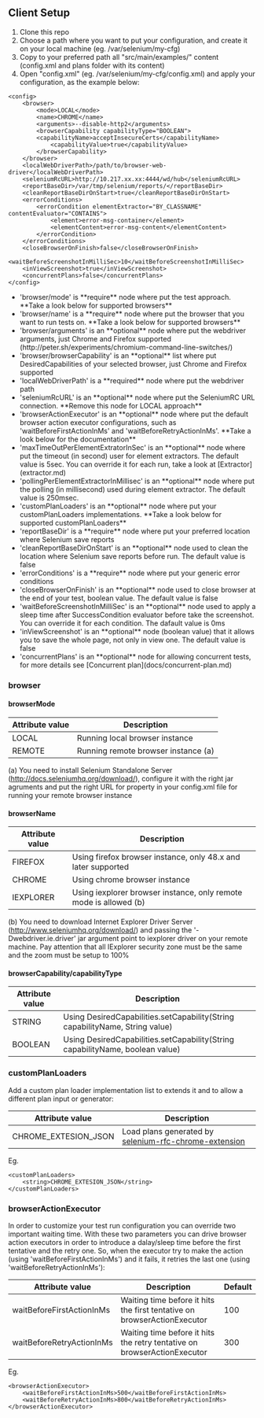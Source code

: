 ## Client Setup
<ol>
	<li>Clone this repo</li>
	<li>Choose a path where you want to put your configuration, and create it on your local machine (eg. /var/selenium/my-cfg)</li>
	<li>Copy to your preferred path all "src/main/examples/" content (config.xml and plans folder with its content)</li>
	<li>
		Open "config.xml" (eg. /var/selenium/my-cfg/config.xml) and apply your configuration, as the example below:
	</li>
</ol>
	
	<config>
		<browser>
			<mode>LOCAL</mode>
			<name>CHROME</name>
			<arguments>--disable-http2</arguments>
			<browserCapability capabilityType="BOOLEAN">
			<capabilityName>acceptInsecureCerts</capabilityName>
				<capabilityValue>true</capabilityValue>
			</browserCapability>
		</browser>
		<localWebDriverPath>/path/to/browser-web-driver</localWebDriverPath>
		<seleniumRcURL>http://10.217.xx.xx:4444/wd/hub</seleniumRcURL>
		<reportBaseDir>/var/tmp/selenium/reports/</reportBaseDir>
		<cleanReportBaseDirOnStart>true</cleanReportBaseDirOnStart>
		<errorConditions>
			<errorCondition elementExtractor="BY_CLASSNAME" contentEvaluator="CONTAINS">
				<element>error-msg-container</element>
				<elementContent>error-msg-content</elementContent>
			</errorCondition>
		</errorConditions>
		<closeBrowserOnFinish>false</closeBrowserOnFinish>
		<waitBeforeScreenshotInMilliSec>10</waitBeforeScreenshotInMilliSec>
		<inViewScreenshot>true</inViewScreenshot>
		<concurrentPlans>false</concurrentPlans>
	</config>

<ul>
	<li>'browser/mode' is **require** node where put the test approach. **Take a look below for supported browsers**</li>
	<li>'browser/name' is a **require** node where put the browser that you want to run tests on. **Take a look below for supported browsers**</li>
	<li>'browser/arguments' is an **optional** node where put the webdriver arguments, just Chrome and Firefox supported (http://peter.sh/experiments/chromium-command-line-switches/)</li>
	<li>'browser/browserCapability' is an **optional** list where put DesiredCapabilities of your selected browser, just Chrome and Firefox supported</li>
	<li>'localWebDriverPath' is a **required** node where put the webdriver path</li>
	<li>'seleniumRcURL' is an **optional** node where put the SeleniumRC URL connection. **Remove this node for LOCAL approach**</li>
	<li>'browserActionExecutor' is an **optional** node where put the default browser action executor configurations, such as 'waitBeforeFirstActionInMs' and 'waitBeforeRetryActionInMs'. **Take a look below for the documentation**</li>
	<li>'maxTimeOutPerElementExtratorInSec' is an **optional** node where put the timeout (in second) user for element extractors. The default value is 5sec. You can override it for each run, take a look at [Extractor](extractor.md)</li>
	<li>'pollingPerElementExtractorInMillisec' is an **optional** node where put the polling (in millisecond) used during element extractor. The default value is 250msec.</li>
	<li>'customPlanLoaders' is an **optional** node where put your customPlanLoaders implementations. **Take a look below for supported customPlanLoaders**</li>
	<li>'reportBaseDir' is a **require** node where put your preferred location where Selenium save reports</li>
	<li>'cleanReportBaseDirOnStart' is an **optional** node used to clean the location where Selenium save reports before run. The default value is false</li>
	<li>'errorConditions' is a **require** node where put your generic error conditions</li>
	<li>'closeBrowserOnFinish' is an **optional** node used to close browser at the end of your test, boolean value. The default value is false</li>
	<li>'waitBeforeScreenshotInMilliSec' is an **optional** node used to apply a sleep time after SuccessCondition evaluator before take the screenshot. You can override it for each condition. The dafault value is 0ms</li>
	<li>'inViewScreenshot' is an **optional** node (boolean value) that it allows you to save the whole page, not only in view one. The default value is false</li>
	<li>'concurrentPlans' is an **optional** node for allowing concurrent tests, for more details see [Concurrent plan](docs/concurrent-plan.md)</li>
</ul>

### browser
#### browserMode

| Attribute value        		| Description										|
| ----------------------------- | ------------------------------------------------- |
| LOCAL							| Running local browser instance					|
| REMOTE						| Running remote browser instance (a)				|

(a) You need to install Selenium Standalone Server (http://docs.seleniumhq.org/download/), configure it with the right jar agruments
and put the right URL for property <seleniumRcURL> in your config.xml file for running your remote browser instance

#### browserName

| Attribute value        		| Description															|
| ----------------------------- | --------------------------------------------------------------------- |
| FIREFOX						| Using firefox browser instance, only 48.x and later supported			|
| CHROME						| Using chrome browser instance											|
| IEXPLORER						| Using iexplorer browser instance, only remote mode is allowed (b)		|

(b) You need to download Internet Explorer Driver Server (http://www.seleniumhq.org/download/) and passing the '-Dwebdriver.ie.driver' jar argument point to iexplorer driver on your remote machine.
Pay attention that all IExplorer security zone must be the same and the zoom must be setup to 100%

#### browserCapability/capabilityType

| Attribute value        		| Description																		|
| ----------------------------- | --------------------------------------------------------------------------------- |
| STRING						| Using DesiredCapabilities.setCapability(String capabilityName, String value)		|
| BOOLEAN						| Using DesiredCapabilities.setCapability(String capabilityName, boolean value)		|

### customPlanLoaders
Add a custom plan loader implementation list to extends it and to allow a different plan input or generator:

| Attribute value        		| Description																												|
| ----------------------------- | ------------------------------------------------------------------------------------------------------------------------- |
| CHROME_EXTESION_JSON			| Load plans generated by [selenium-rfc-chrome-extension](https://github.com/bitmarte/selenium-rfc-chrome-extension)		|

Eg.

	<customPlanLoaders>
		<string>CHROME_EXTESION_JSON</string>
	</customPlanLoaders>
	
### browserActionExecutor
In order to customize your test run configuration you can override two important waiting time.
With these two parameters you can drive browser action executors in order to introduce a dalay/sleep time before the first tentative and the retry one.
So, when the executor try to make the action (using 'waitBeforeFirstActionInMs') and it fails, it retries the last one (using 'waitBeforeRetryActionInMs'):

| Attribute value        		| Description																| Default	|
| ----------------------------- | ------------------------------------------------------------------------- |-----------|
| waitBeforeFirstActionInMs		| Waiting time before it hits the first tentative on browserActionExecutor	| 100		|
| waitBeforeRetryActionInMs		| Waiting time before it hits the retry tentative on browserActionExecutor	| 300		|


Eg.

	<browserActionExecutor>
		<waitBeforeFirstActionInMs>500</waitBeforeFirstActionInMs>
		<waitBeforeRetryActionInMs>800</waitBeforeRetryActionInMs>
	</browserActionExecutor>